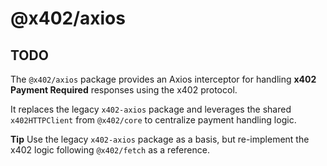 # @x402/axios

## TODO

The `@x402/axios` package provides an Axios interceptor for handling **x402 Payment Required** responses using the x402 protocol.

It replaces the legacy `x402-axios` package and leverages the shared `x402HTTPClient` from `@x402/core` to centralize payment handling logic.

**Tip** Use the legacy `x402-axios` package as a basis, but re-implement the x402 logic following `@x402/fetch` as a reference.